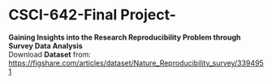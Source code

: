 # CSCI-642-Final Project- <br>
__Gaining Insights into the Research Reproducibility Problem through Survey Data
Analysis__ <br>
Download __Dataset__ from: https://figshare.com/articles/dataset/Nature_Reproducibility_survey/3394951